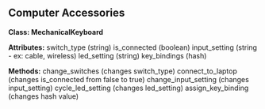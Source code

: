 ## Computer Accessories

**Class: MechanicalKeyboard**

**Attributes:**
switch_type (string)
is_connected (boolean)
input_setting (string - ex: cable, wireless)
led_setting (string)
key_bindings (hash)

**Methods:**
change_switches (changes switch_type)
connect_to_laptop (changes is_connected from false to true)
change_input_setting (changes input_setting)
cycle_led_setting (changes led_setting)
assign_key_binding (changes hash value)
